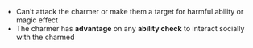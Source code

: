 - Can't attack the charmer or make them a target for harmful ability or magic effect
- The charmer has **advantage** on any **ability check** to interact socially with the charmed